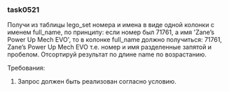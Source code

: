 
### task0521

Получи из таблицы lego_set номера и имена в виде одной колонки с именем full_name, по принципу:
если номер был 71761, а имя &#39;Zane&rsquo;s Power Up Mech EVO&#39;, то в колонке full_name должно получиться:
71761, Zane&rsquo;s Power Up Mech EVO
т.е. номер и имя разделенные запятой и пробелом.
Отсортируй результат по длине name по возрастанию.


Требования:
1.	Запрос должен быть реализован согласно условию.


